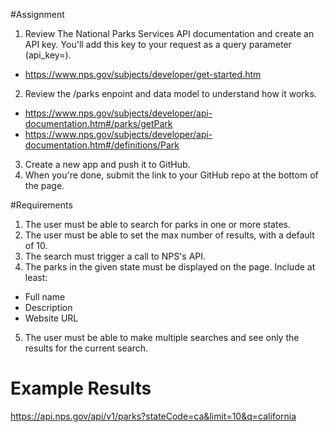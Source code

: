 #Assignment

1. Review The National Parks Services API documentation and create an API key. You'll add this key to your request as a query parameter (api_key=).

- https://www.nps.gov/subjects/developer/get-started.htm

2. Review the /parks enpoint and data model to understand how it works.

- https://www.nps.gov/subjects/developer/api-documentation.htm#/parks/getPark
- https://www.nps.gov/subjects/developer/api-documentation.htm#/definitions/Park

3. Create a new app and push it to GitHub.
4. When you're done, submit the link to your GitHub repo at the bottom of the page.

#Requirements

1. The user must be able to search for parks in one or more states.
2. The user must be able to set the max number of results, with a default of 10.
3. The search must trigger a call to NPS's API.
4. The parks in the given state must be displayed on the page. Include at least:

- Full name
- Description
- Website URL

5. The user must be able to make multiple searches and see only the results for the current search.

# Example Results

https://api.nps.gov/api/v1/parks?stateCode=ca&limit=10&q=california
